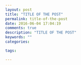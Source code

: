 ```yaml
---
layout: post
title: "TITLE OF THE POST"
permalink: title-of-the-post
date: 2016-06-04 17:04:19
comments: true
description: "TITLE OF THE POST"
keywords: ""
categories:

tags:

---
```

